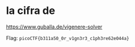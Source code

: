 # la cifra de

https://www.guballa.de/vigenere-solver

Flag: `picoCTF{b311a50_0r_v1gn3r3_c1ph3re62e044a}`